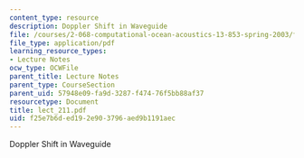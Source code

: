 ```yaml
---
content_type: resource
description: Doppler Shift in Waveguide
file: /courses/2-068-computational-ocean-acoustics-13-853-spring-2003/f25e7b6ded192e903796aed9b1191aec_lect_211.pdf
file_type: application/pdf
learning_resource_types:
- Lecture Notes
ocw_type: OCWFile
parent_title: Lecture Notes
parent_type: CourseSection
parent_uid: 57948e09-fa9d-3287-f474-76f5bb88af37
resourcetype: Document
title: lect_211.pdf
uid: f25e7b6d-ed19-2e90-3796-aed9b1191aec
---
```

Doppler Shift in Waveguide

